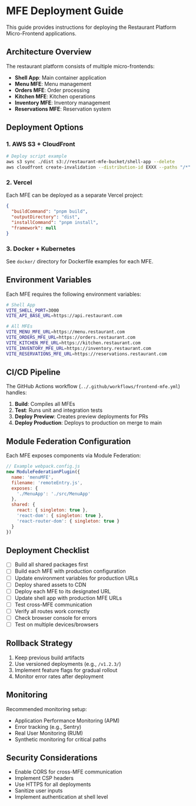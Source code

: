 # MFE Deployment Guide

This guide provides instructions for deploying the Restaurant Platform Micro-Frontend applications.

## Architecture Overview

The restaurant platform consists of multiple micro-frontends:
- **Shell App**: Main container application
- **Menu MFE**: Menu management
- **Orders MFE**: Order processing
- **Kitchen MFE**: Kitchen operations
- **Inventory MFE**: Inventory management
- **Reservations MFE**: Reservation system

## Deployment Options

### 1. AWS S3 + CloudFront

```bash
# Deploy script example
aws s3 sync ./dist s3://restaurant-mfe-bucket/shell-app --delete
aws cloudfront create-invalidation --distribution-id EXXX --paths "/*"
```

### 2. Vercel

Each MFE can be deployed as a separate Vercel project:

```json
{
  "buildCommand": "pnpm build",
  "outputDirectory": "dist",
  "installCommand": "pnpm install",
  "framework": null
}
```

### 3. Docker + Kubernetes

See `docker/` directory for Dockerfile examples for each MFE.

## Environment Variables

Each MFE requires the following environment variables:

```bash
# Shell App
VITE_SHELL_PORT=3000
VITE_API_BASE_URL=https://api.restaurant.com

# All MFEs
VITE_MENU_MFE_URL=https://menu.restaurant.com
VITE_ORDERS_MFE_URL=https://orders.restaurant.com
VITE_KITCHEN_MFE_URL=https://kitchen.restaurant.com
VITE_INVENTORY_MFE_URL=https://inventory.restaurant.com
VITE_RESERVATIONS_MFE_URL=https://reservations.restaurant.com
```

## CI/CD Pipeline

The GitHub Actions workflow (`../.github/workflows/frontend-mfe.yml`) handles:

1. **Build**: Compiles all MFEs
2. **Test**: Runs unit and integration tests
3. **Deploy Preview**: Creates preview deployments for PRs
4. **Deploy Production**: Deploys to production on merge to main

## Module Federation Configuration

Each MFE exposes components via Module Federation:

```javascript
// Example webpack.config.js
new ModuleFederationPlugin({
  name: 'menuMFE',
  filename: 'remoteEntry.js',
  exposes: {
    './MenuApp': './src/MenuApp'
  },
  shared: {
    react: { singleton: true },
    'react-dom': { singleton: true },
    'react-router-dom': { singleton: true }
  }
})
```

## Deployment Checklist

- [ ] Build all shared packages first
- [ ] Build each MFE with production configuration
- [ ] Update environment variables for production URLs
- [ ] Deploy shared assets to CDN
- [ ] Deploy each MFE to its designated URL
- [ ] Update shell app with production MFE URLs
- [ ] Test cross-MFE communication
- [ ] Verify all routes work correctly
- [ ] Check browser console for errors
- [ ] Test on multiple devices/browsers

## Rollback Strategy

1. Keep previous build artifacts
2. Use versioned deployments (e.g., `/v1.2.3/`)
3. Implement feature flags for gradual rollout
4. Monitor error rates after deployment

## Monitoring

Recommended monitoring setup:
- Application Performance Monitoring (APM)
- Error tracking (e.g., Sentry)
- Real User Monitoring (RUM)
- Synthetic monitoring for critical paths

## Security Considerations

- Enable CORS for cross-MFE communication
- Implement CSP headers
- Use HTTPS for all deployments
- Sanitize user inputs
- Implement authentication at shell level
